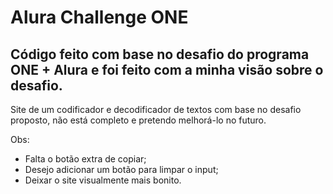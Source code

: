 # Alura Challenge ONE

## Código feito com base no desafio do programa ONE + Alura e foi feito com a minha visão sobre o desafio.

Site de um codificador e decodificador de textos com base no desafio proposto, não está completo e pretendo melhorá-lo no futuro.

Obs: 
- Falta o botão extra de copiar;
- Desejo adicionar um botão para limpar o input;
- Deixar o site visualmente mais bonito.

